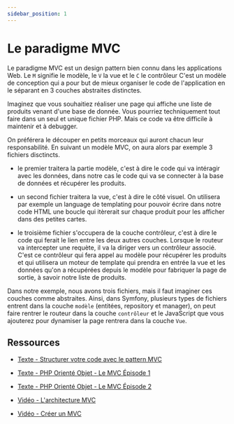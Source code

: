 ```yaml
---
sidebar_position: 1
---
```


# Le paradigme MVC 

Le paradigme MVC est un design pattern bien connu dans les applications Web. Le ```M``` signifie le modèle, le ```V``` la vue et le ```C``` le contrôleur C'est un modèle de conception qui a pour but de mieux organiser le code de l'application en le séparant en 3 couches abstraites distinctes.

Imaginez que vous souhaitiez réaliser une page qui affiche une liste de produits venant d'une base de donnée. Vous pourriez techniquement tout faire dans un seul et unique fichier PHP. Mais ce code va être difficile à maintenir et à debugger.

On préférera le découper en petits morceaux qui auront chacun leur responsabilité. En suivant un modèle MVC, on aura alors par exemple 3 fichiers disctincts. 

* le premier traitera la partie modèle, c'est à dire le code qui va intéragir avec les données, dans notre cas le code qui va se connecter à la base de données et récupérer les produits.

* un second fichier traitera la vue, c'est à dire le côté visuel. On utilisera par exemple un language de templating pour pouvoir écrire dans notre code HTML une boucle qui itèrerait sur chaque produit pour les afficher dans des petites cartes.

* le troisième fichier s'occupera de la couche contrôleur, c'est à dire le code qui ferait le lien entre les deux autres couches. Lorsque le routeur va intercepter une requète, il va la diriger vers un contrôleur associé. C'est ce contrôleur qui fera appel au modèle pour récupérer les produits et qui utilisera un moteur de template qui prendra en entrée la vue et les données qu'on a récupérées depuis le modèle pour fabriquer la page de sortie, à savoir notre liste de produits.

Dans notre exemple, nous avons trois fichiers, mais il faut imaginer ces couches comme abstraites. Ainsi, dans Symfony, plusieurs types de fichiers entrent dans la couche ```modèle``` (entitées, repository et manager), on peut faire rentrer le routeur dans la couche ```contrôleur``` et le JavaScript que vous ajouterez pour dynamiser la page rentrera dans la couche ```Vue```.

## Ressources

* [Texte - Structurer votre code avec le pattern MVC](https://apprendre-la-programmation.net/structurer-code-pattern-mvc/)

* [Texte - PHP Orienté Objet - Le MVC Épisode 1](https://nouvelle-techno.fr/articles/live-coding-php-oriente-objet-le-mvc)

* [Texte - PHP Orienté Objet - Le MVC Épisode 2](https://nouvelle-techno.fr/articles/live-coding-php-oriente-objet-le-mvc-episode-2)

* [Vidéo - L'architecture MVC](https://www.youtube.com/watch?v=6v8LGDQL9Vs)

* [Vidéo - Créer un MVC](https://www.youtube.com/watch?v=a3NZtp3FJEE)